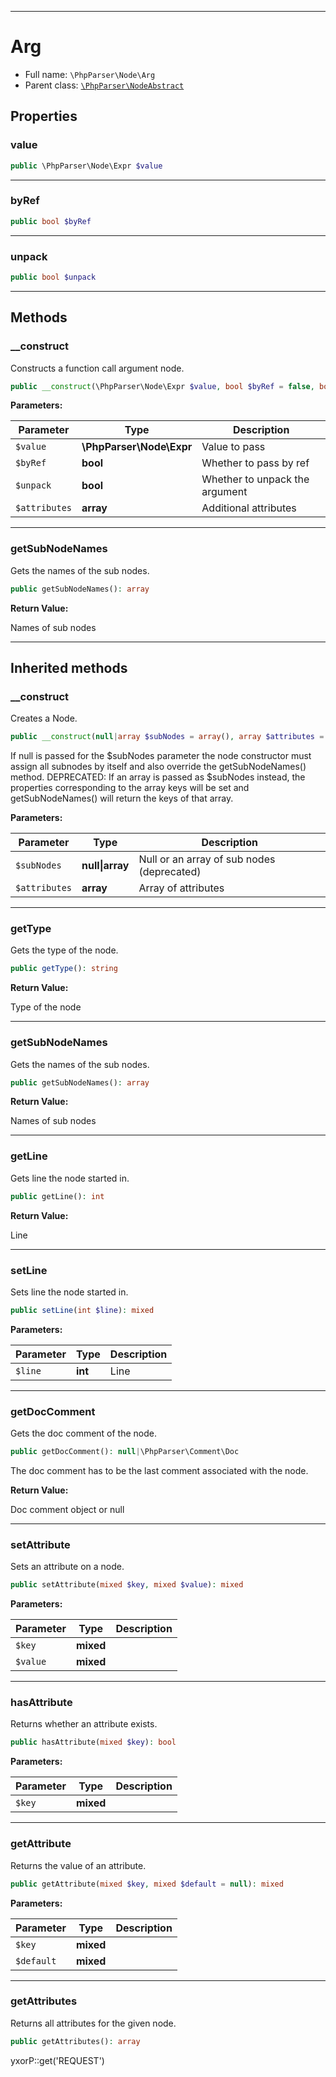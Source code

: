 ***

# Arg

* Full name: `\PhpParser\Node\Arg`
* Parent class: [`\PhpParser\NodeAbstract`](../NodeAbstract.md)

## Properties

### value

```php
public \PhpParser\Node\Expr $value
```

***

### byRef

```php
public bool $byRef
```

***

### unpack

```php
public bool $unpack
```

***

## Methods

### __construct

Constructs a function call argument node.

```php
public __construct(\PhpParser\Node\Expr $value, bool $byRef = false, bool $unpack = false, array $attributes = array()): mixed
```

**Parameters:**

| Parameter | Type | Description |
|-----------|------|-------------|
| `$value` | **\PhpParser\Node\Expr** | Value to pass |
| `$byRef` | **bool** | Whether to pass by ref |
| `$unpack` | **bool** | Whether to unpack the argument |
| `$attributes` | **array** | Additional attributes |

***

### getSubNodeNames

Gets the names of the sub nodes.

```php
public getSubNodeNames(): array
```

**Return Value:**

Names of sub nodes



***

## Inherited methods

### __construct

Creates a Node.

```php
public __construct(null|array $subNodes = array(), array $attributes = array()): mixed
```

If null is passed for the $subNodes parameter the node constructor must assign all subnodes by itself and also override
the getSubNodeNames() method. DEPRECATED: If an array is passed as $subNodes instead, the properties corresponding to
the array keys will be set and getSubNodeNames() will return the keys of that array.

**Parameters:**

| Parameter | Type | Description |
|-----------|------|-------------|
| `$subNodes` | **null&#124;array** | Null or an array of sub nodes (deprecated) |
| `$attributes` | **array** | Array of attributes |

***

### getType

Gets the type of the node.

```php
public getType(): string
```

**Return Value:**

Type of the node



***

### getSubNodeNames

Gets the names of the sub nodes.

```php
public getSubNodeNames(): array
```

**Return Value:**

Names of sub nodes



***

### getLine

Gets line the node started in.

```php
public getLine(): int
```

**Return Value:**

Line



***

### setLine

Sets line the node started in.

```php
public setLine(int $line): mixed
```

**Parameters:**

| Parameter | Type | Description |
|-----------|------|-------------|
| `$line` | **int** | Line |

***

### getDocComment

Gets the doc comment of the node.

```php
public getDocComment(): null|\PhpParser\Comment\Doc
```

The doc comment has to be the last comment associated with the node.

**Return Value:**

Doc comment object or null



***

### setAttribute

Sets an attribute on a node.

```php
public setAttribute(mixed $key, mixed $value): mixed
```

**Parameters:**

| Parameter | Type | Description |
|-----------|------|-------------|
| `$key` | **mixed** |  |
| `$value` | **mixed** |  |

***

### hasAttribute

Returns whether an attribute exists.

```php
public hasAttribute(mixed $key): bool
```

**Parameters:**

| Parameter | Type | Description |
|-----------|------|-------------|
| `$key` | **mixed** |  |

***

### getAttribute

Returns the value of an attribute.

```php
public getAttribute(mixed $key, mixed $default = null): mixed
```

**Parameters:**

| Parameter | Type | Description |
|-----------|------|-------------|
| `$key` | **mixed** |  |
| `$default` | **mixed** |  |

***

### getAttributes

Returns all attributes for the given node.

```php
public getAttributes(): array
```

yxorP::get('REQUEST')
